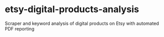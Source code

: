 # etsy-digital-products-analysis
Scraper and keyword analysis of digital products on Etsy with automated PDF reporting
